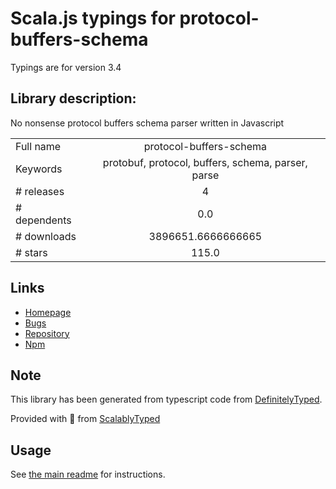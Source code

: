 
# Scala.js typings for protocol-buffers-schema

Typings are for version 3.4

## Library description:
No nonsense protocol buffers schema parser written in Javascript

|                    |                 |
| ------------------ | :-------------: |
| Full name          | protocol-buffers-schema |
| Keywords           | protobuf, protocol, buffers, schema, parser, parse |
| # releases         | 4 |
| # dependents       | 0.0 |
| # downloads        | 3896651.6666666665 |
| # stars            | 115.0 |

## Links
- [Homepage](https://github.com/mafintosh/protocol-buffers-schema)
- [Bugs](https://github.com/mafintosh/protocol-buffers-schema/issues)
- [Repository](https://github.com/mafintosh/protocol-buffers-schema)
- [Npm](https://www.npmjs.com/package/protocol-buffers-schema)
    


## Note
This library has been generated from typescript code from [DefinitelyTyped](https://definitelytyped.org).

Provided with :purple_heart: from [ScalablyTyped](https://github.com/oyvindberg/ScalablyTyped)

## Usage
See [the main readme](../../readme.md) for instructions.


